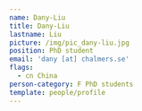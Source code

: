 ```yaml
---
name: Dany-Liu
title: Dany-Liu
lastname: Liu
picture: /img/pic_dany-liu.jpg
position: PhD student
email: 'dany [at] chalmers.se'
flags:
  - cn China
person-category: F PhD students
template: people/profile
---
```


